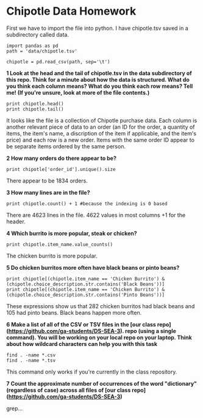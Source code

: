 # Chipotle Data Homework 

First we have to import the file into python. I have chipotle.tsv saved in a subdirectory called data.

```
import pandas as pd
path = 'data/chipotle.tsv'

chipotle = pd.read_csv(path, sep='\t')
```

**1 Look at the head and the tail of chipotle.tsv in the data subdirectory of this repo. Think for a minute about how the data is structured. What do you think each column means? What do you think each row means? Tell me! (If you're unsure, look at more of the file contents.)**

```
print chipotle.head()
print chipotle.tail()
```

It looks like the file is a collection of Chipotle purchase data. Each column is another relevant piece of data to an order (an ID for the order, a quantity of items, the item's name, a discription of the item if applicable, and the item's price) and each row is a new order. Items with the same order ID appear to be separate items ordered by the same person. 

**2 How many orders do there appear to be?**

```
print chipotle['order_id'].unique().size
```

There appear to be 1834 orders. 

**3 How many lines are in the file?** 

```
print chipotle.count() + 1 #because the indexing is 0 based
```

There are 4623 lines in the file. 4622 values in most columns +1 for the header. 

**4 Which burrito is more popular, steak or chicken?**

```
print chipotle.item_name.value_counts()
```

The chicken burrito is more popular. 

**5 Do chicken burritos more often have black beans or pinto beans?**

```
print chipotle[(chipotle.item_name == 'Chicken Burrito') & (chipotle.choice_description.str.contains('Black Beans'))]
print chipotle[(chipotle.item_name == 'Chicken Burrito') & (chipotle.choice_description.str.contains('Pinto Beans'))]
```
These expressions show us that 282 chicken burritos had black beans and 105 had pinto beans. Black beans happen more often. 

**6 Make a list of all of the CSV or TSV files in the [our class repo] (https://github.com/ga-students/DS-SEA-3). repo (using a single command). You will be working on your local repo on your laptop. Think about how wildcard characters can help you with this task**

```
find . -name *.csv
find . -name *.tsv
```

This command only works if you're currently in the class repository. 

**7 Count the approximate number of occurrences of the word "dictionary" (regardless of case) across all files of [our class repo] (https://github.com/ga-students/DS-SEA-3)**

grep...


